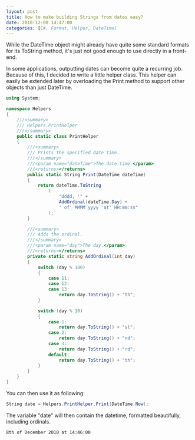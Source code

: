 ```yaml
---
layout: post
title: How to make building Strings from dates easy?
date: 2010-12-08 14:47:00
categories: [C#, Format, Helper, DateTime]
---
```


While the DateTime object might already have quite some standard  formats for its ToString method, it's just not good enough to use directly in a front-end.

In some applications, outputting dates can become quite a recurring job. Because of this, I decided to  write a little helper class. This helper can easily be extended later by overloading the Print method to support other objects than just DateTime.

```csharp
using System;

namespace Helpers
{
    ///<summary>
    /// Helpers.PrintHelper
    ///</summary>
    public static class PrintHelper
    {
        ///<summary>
        /// Prints the specified date time.
        ///</summary>
        ///<param name="dateTime">The date time.</param>
        ///<returns></returns>
        public static String Print(DateTime dateTime)
        {
            return dateTime.ToString
                (
                    "dddd, '" +
                    AddOrdinal(dateTime.Day) +
                    " of' MMMM yyyy 'at' HH:mm:ss"
                );
        }

        ///<summary>
        /// Adds the ordinal.
        ///</summary>
        ///<param name="day">The day.</param>
        ///<returns></returns>
        private static string AddOrdinal(int day)
        {
            switch (day % 100)
            {
                case 11:
                case 12:
                case 13:
                    return day.ToString() + "th";
            }

            switch (day % 10)
            {
                case 1:
                    return day.ToString() + "st";
                case 2:
                    return day.ToString() + "nd";
                case 3:
                    return day.ToString() + "rd";
                default:
                    return day.ToString() + "th";
            }
        }
    }
}
```

You can then use it as following:

```csharp
String date = Helpers.PrintHelper.Print(DateTime.Now);
```

The variable "date" will then contain the datetime, formatted beautifully, including ordinals.

```markup
8th of December 2010 at 14:46:00
```
